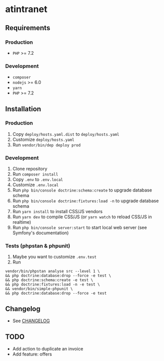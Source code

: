# atintranet

## Requirements

### Production

* `PHP` >= 7.2

### Development

* `composer`
* `nodejs` >= 6.0
* `yarn`
* `PHP` >= 7.2
    
## Installation

### Production

1. Copy `deploy/hosts.yaml.dist` to `deploy/hosts.yaml`
2. Customize `deploy/hosts.yaml`
3. Run `vendor/bin/dep deploy prod`

### Development

1. Clone repository
2. Run `composer install`
3. Copy `.env` to `.env.local`
4. Customize `.env.local`
5. Run `php bin/console doctrine:schema:create` to upgrade database schema
6. Run `php bin/console doctrine:fixtures:load -n` to upgrade database schema
7. Run `yarn install` to install CSS/JS vendors
8. Run `yarn dev` to compile CSS/JS (or `yarn watch` to reload CSS/JS in realtime)
9. Run `php bin/console server:start` to start local web server (see Symfony's documentation)

### Tests (phpstan & phpunit)

1. Maybe you want to customize `.env.test`
2. Run
```
vendor/bin/phpstan analyse src --level 1 \
&& php doctrine:database:drop --force -e test \
&& php doctrine:schema:create -e test \
&& php doctrine:fixtures:load -n -e test \
&& vendor/bin/simple-phpunit \
&& php doctrine:database:drop --force -e test
```

## Changelog

* See [CHANGELOG](CHANGELOG.md)

## TODO

* Add action to duplicate an invoice
* Add feature: offers
